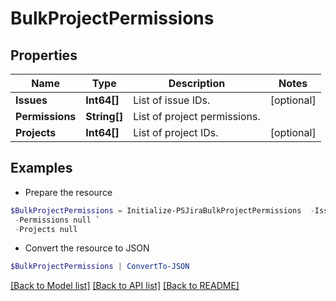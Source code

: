 # BulkProjectPermissions
## Properties

Name | Type | Description | Notes
------------ | ------------- | ------------- | -------------
**Issues** | **Int64[]** | List of issue IDs. | [optional] 
**Permissions** | **String[]** | List of project permissions. | 
**Projects** | **Int64[]** | List of project IDs. | [optional] 

## Examples

- Prepare the resource
```powershell
$BulkProjectPermissions = Initialize-PSJiraBulkProjectPermissions  -Issues null `
 -Permissions null `
 -Projects null
```

- Convert the resource to JSON
```powershell
$BulkProjectPermissions | ConvertTo-JSON
```

[[Back to Model list]](../README.md#documentation-for-models) [[Back to API list]](../README.md#documentation-for-api-endpoints) [[Back to README]](../README.md)

